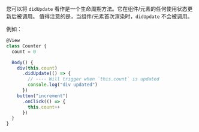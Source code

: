 您可以将 `didUpdate` 看作是一个生命周期方法。它在组件/元素的任何使用状态更新后被调用。
值得注意的是，当组件/元素首次渲染时，`didUpdate` 不会被调用。

例如：
```js
@View
class Counter {
  count = 0

  Body() {
    div(this.count)
      .didUpdate(() => {
        // ---- Will trigger when `this.count` is updated
        console.log("div updated")
      })
    button("increment")
      .onClick(() => {
        this.count++
      })
  }
}
```
